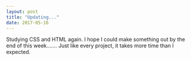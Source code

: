 ```yaml
---
layout: post
title: "Updating..."
date: 2017-05-16
---
```


Studying CSS and HTML again. I hope I could make something out by the end of this week.......
Just like every project, it takes more time than I expected.

